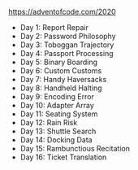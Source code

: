 https://adventofcode.com/2020

* Day 1: Report Repair
* Day 2: Password Philosophy 
* Day 3: Toboggan Trajectory
* Day 4: Passport Processing
* Day 5: Binary Boarding
* Day 6: Custom Customs 
* Day 7: Handy Haversacks 
* Day 8: Handheld Halting 
* Day 9: Encoding Error 
* Day 10: Adapter Array 
* Day 11: Seating System 
* Day 12: Rain Risk 
* Day 13: Shuttle Search
* Day 14: Docking Data
* Day 15: Rambunctious Recitation
* Day 16: Ticket Translation 
